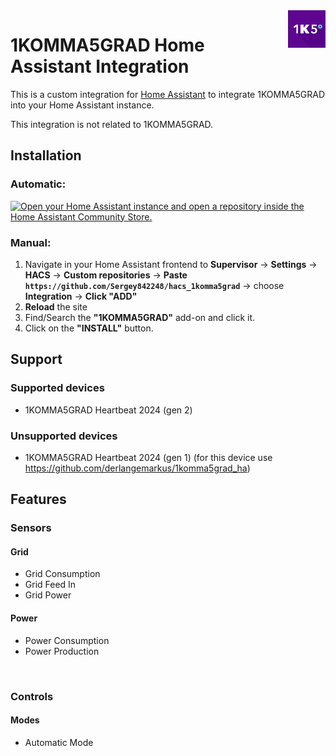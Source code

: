 <img src="https://raw.githubusercontent.com/BirknerAlex/hacs_1komma5grad/main/images/icon.png" alt="1KOMMA5GRAD Logo" title="1KOMMA5GRAD Home Assistant Integration" align="right" height="60" />

# 1KOMMA5GRAD Home Assistant Integration

This is a custom integration for [Home Assistant](https://www.home-assistant.io/) to integrate 1KOMMA5GRAD 
into your Home Assistant instance.

This integration is not related to 1KOMMA5GRAD.



## Installation

### Automatic:
[![Open your Home Assistant instance and open a repository inside the Home Assistant Community Store.](https://my.home-assistant.io/badges/hacs_repository.svg)](https://my.home-assistant.io/redirect/hacs_repository/?owner=Sergey842248&repository=hacs_1komma5grad)

### Manual:
1. Navigate in your Home Assistant frontend to **Supervisor** -> **Settings** -> **HACS** -> **Custom repositories** -> **Paste ```https://github.com/Sergey842248/hacs_1komma5grad```** -> choose **Integration** -> **Click "ADD"**
3. **Reload** the site
4. Find/Search the **"1KOMMA5GRAD"** add-on and click it.
5. Click on the **"INSTALL"** button.


## Support
### Supported devices
- 1KOMMA5GRAD Heartbeat 2024 (gen 2)
  
### Unsupported devices
- 1KOMMA5GRAD Heartbeat 2024 (gen 1) (for this device use https://github.com/derlangemarkus/1komma5grad_ha) 



## Features

### Sensors
#### Grid 
- Grid Consumption
- Grid Feed In
- Grid Power

#### Power
- Power Consumption
- Power Production
</br>

### Controls
#### Modes
- Automatic Mode

